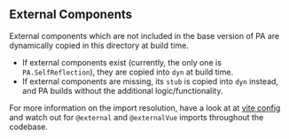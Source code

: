 ## External Components
External components which are not included in the base version of PA are dynamically copied in this directory at build time.
- If external components exist (currently, the only one is `PA.SelfReflection`), they are copied into `dyn` at build time.
- If external components are  missing, its `stub` is copied into `dyn` instead, and PA builds without the additional logic/functionality.

For more information on the import resolution, have a look at at [vite config](../../vite.config.ts) and watch out for `@external` and `@externalVue` imports throughout the codebase.